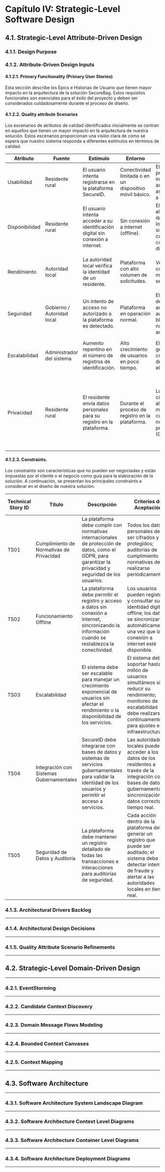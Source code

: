 # Capítulo IV: Strategic-Level Software Design

## 4.1. Strategic-Level Attribute-Driven Design

### 4.1.1. Design Purpose

### 4.1.2. Attribute-Driven Design Inputs

#### 4.1.2.1. Primary Functionality (Primary User Stories)
Esta sección describe los Epics e Historias de Usuario que tienen mayor impacto en la arquitectura de la solución SecureBag. Estos requisitos funcionales son esenciales para el éxito del proyecto y deben ser considerados cuidadosamente durante el proceso de diseño.



#### 4.1.2.2. Quality attribute Scenarios
Los escenarios de atributos de calidad identificados inicialmente se centran en aquellos que tienen un mayor impacto en la arquitectura de nuestra solución. Estos escenarios proporcionan una visión clara de cómo se espera que nuestro sistema responda a diferentes estímulos en términos de calidad. 


|Atributo   | Fuente  | Estímulo  | Entorno  | Respuesta  | Medida |
| ------------ | ------------ | ------------ | ------------ | ------------ | ------------ |
|  Usabilidad | Residente rural  |  El usuario intenta registrarse en la plataforma SecureID. |  Conectividad limitada o en un dispositivo móvil básico. | El sistema proporciona una interfaz clara, accesible y con asistencia paso a paso.  | Registro completado sin errores o abandonos (95% éxito).  |
|Disponibilidad   |  Residente rural | El usuario intenta acceder a su identificación digital sin conexión a internet.  | Sin conexión a internet (offline). | El sistema almacena los datos localmente y sincroniza cuando hay conexión disponible.  | Identificación accesible en modo offline el 100% del tiempo.  |
|Rendimiento   | Autoridad local  |  La autoridad local verifica la identidad de un residente. | Plataforma con alto volumen de solicitudes.  | Verificación completada en menos de 2 segundos.  |  Tiempo de verificación inferior a 2 segundos en el 95% de los casos. |
| Seguridad  | Gobierno / Autoridad local  | Un intento de acceso no autorizado a la plataforma es detectado.  | Plataforma en operación normal.  |  El sistema detecta el acceso no autorizado, lo bloquea y notifica a los administradores. |  Tiempo de detección y respuesta inferior a 1 segundo. |
|Escalabilidad   |  Administrador del sistema |Aumento repentino en el número de registros de identificación.   | Alto crecimiento de usuarios en poco tiempo.  | El sistema gestiona el crecimiento sin degradación en el rendimiento.  |El sistema soporta el 100% del incremento de usuarios sin caída.  |
|  Privacidad | Residente rural  | El residente envía datos personales para su registro en la plataforma.  | Durante el proceso de registro en la plataforma.  | Los datos son cifrados y almacenados de manera segura, cumpliendo con normativas de privacidad (GDPR, CCPA).  | Cifrado de datos sensibles en tránsito y en reposo; cumplimiento del 100% de las normativas de privacidad aplicables.  |

#### 4.1.2.3. Constraints.
Los constraints son características que no pueden ser negociadas y están impuestas por el cliente o el negocio como guía para la elaboración de la solución. A continuación, se presentan los principales constraints a considerar en el diseño de nuestra solución.

| Technical Story ID  | Título  |  Descripción |  Criterios de Aceptación | Relacionado con (Epic ID)  |
| ------------ | ------------ | ------------ | ------------ | ------------ |
|TS01   | Cumplimiento de Normativas de Privacidad  |  La plataforma debe cumplir con normativas internacionales de protección de datos, como el GDPR, para garantizar la privacidad y seguridad de los usuarios. | Todos los datos personales deben ser cifrados y protegidos; auditorías de cumplimiento de normativas deben realizarse periódicamente.  |  US04, US09 |
| TS02  |  Funcionamiento Offline | La plataforma debe permitir el registro y acceso a datos sin conexión a internet, sincronizando la información cuando se restablezca la conectividad.  |Los usuarios pueden registrar y consultar su identidad digital offline; los datos se sincronizan automáticamente una vez que la conexión a internet esté disponible.   | US05, US10  |
|TS03  |  Escalabilidad |El sistema debe ser escalable para manejar un crecimiento exponencial de usuarios sin afectar el rendimiento o la disponibilidad de los servicios.   |  El sistema debe soportar hasta 1 millón de usuarios simultáneos sin reducir su rendimiento; monitoreo de escalabilidad debe realizarse continuamente para ajustes en infraestructura. |  US08, US14 |
|  TS04 |  Integración con Sistemas Gubernamentales | SecureID debe integrarse con bases de datos y sistemas de servicios gubernamentales para validar la identidad de los usuarios y permitir el acceso a servicios.  |Las autoridades locales pueden acceder a los datos de los residentes a través de la integración con bases de datos gubernamentales; sincronización de datos correcta en tiempo real.   |  US06, US12 |
| TS05  |  Seguridad de Datos y Auditoría | La plataforma debe mantener un registro detallado de todas las transacciones e interacciones para auditorías de seguridad.  | Cada acción dentro de la plataforma debe generar un registro que puede ser auditado; el sistema debe detectar intentos de fraude y alertar a las autoridades locales en tiempo real.  | US04, US15  |
### 4.1.3. Architectural Drivers Backlog
---
### 4.1.4. Architectural Design Decisions
---
### 4.1.5. Quality Attribute Scenario Refinements
---
## 4.2. Strategic-Level Domain-Driven Design
---
### 4.2.1. EventStorming
---
### 4.2.2. Candidate Context Discovery
---
### 4.2.3. Domain Message Flows Modeling
---
### 4.2.4. Bounded Context Canvases
---
### 4.2.5. Context Mapping
---
## 4.3. Software Architecture
---
### 4.3.1. Software Architecture System Landscape Diagram
---
### 4.3.2. Software Architecture Context Level Diagrams
---
### 4.3.3. Software Architecture Container Level Diagrams
---
### 4.3.4. Software Architecture Deployment Diagrams
---
